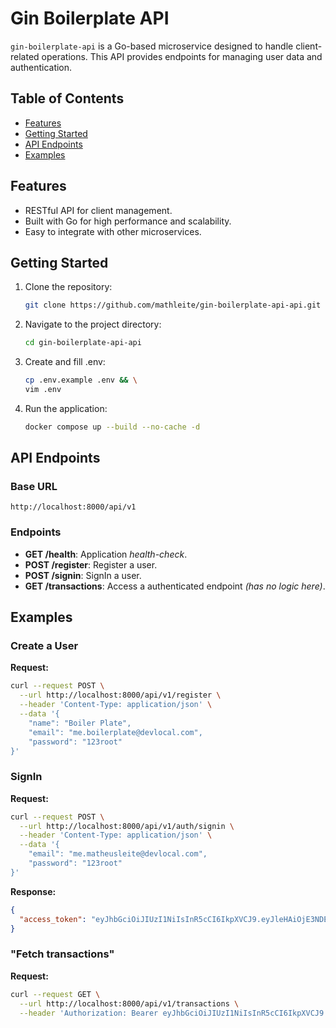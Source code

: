 # Gin Boilerplate API

`gin-boilerplate-api` is a Go-based microservice designed to handle client-related operations. This API provides endpoints for managing user data and authentication.

## Table of Contents

- [Features](#features)
- [Getting Started](#getting-started)
- [API Endpoints](#api-endpoints)
- [Examples](#examples)

## Features

- RESTful API for client management.
- Built with Go for high performance and scalability.
- Easy to integrate with other microservices.

## Getting Started

1. Clone the repository:
   ```bash
   git clone https://github.com/mathleite/gin-boilerplate-api-api.git
   ```
2. Navigate to the project directory:
   ```bash
   cd gin-boilerplate-api-api
   ```
3. Create and fill .env:
   ```bash
   cp .env.example .env && \
   vim .env
   ```
4. Run the application:
   ```bash
   docker compose up --build --no-cache -d
   ```

## API Endpoints

### Base URL

```
http://localhost:8000/api/v1
```

### Endpoints

- **GET /health**: Application _health-check_.
- **POST /register**: Register a user.
- **POST /signin**: SignIn a user.
- **GET /transactions**: Access a authenticated endpoint _(has no logic here)_.

## Examples

### Create a User

**Request:**

```bash
curl --request POST \
  --url http://localhost:8000/api/v1/register \
  --header 'Content-Type: application/json' \
  --data '{
	"name": "Boiler Plate",
	"email": "me.boilerplate@devlocal.com",
	"password": "123root"
}'
```

### SignIn

**Request:**

```bash
curl --request POST \
  --url http://localhost:8000/api/v1/auth/signin \
  --header 'Content-Type: application/json' \
  --data '{
	"email": "me.matheusleite@devlocal.com",
	"password": "123root"
}'
```

**Response:**

```json
{
  "access_token": "eyJhbGciOiJIUzI1NiIsInR5cCI6IkpXVCJ9.eyJleHAiOjE3NDEzMDUxMTcsImlhdCI6MTc0MTMwMzMxNywidXNlcl9pZCI6ImRiNGI5YWE4LTMwZDMtNDExMy05MjE2LTUwZTE0MTQ2OGQ1NSJ9.ZvUjK32lDg6OTFdNl-OTQDV_2ywcYLAWNWu3V23QYgo"
}
```

### "Fetch transactions"

**Request:**

```bash
curl --request GET \
  --url http://localhost:8000/api/v1/transactions \
  --header 'Authorization: Bearer eyJhbGciOiJIUzI1NiIsInR5cCI6IkpXVCJ9.eyJleHAiOjE3NDEzMDUxMTcsImlhdCI6MTc0MTMwMzMxNywidXNlcl9pZCI6ImRiNGI5YWE4LTMwZDMtNDExMy05MjE2LTUwZTE0MTQ2OGQ1NSJ9.ZvUjK32lDg6OTFdNl-OTQDV_2ywcYLAWNWu3V23QYgo'
```
